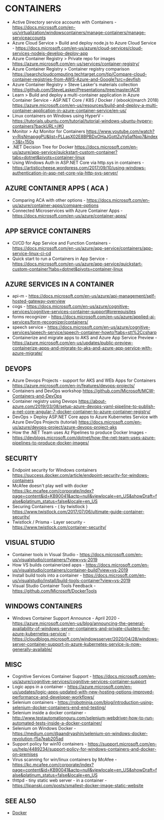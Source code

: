 
# CONTAINERS

* Active Directory service accounts with Containers - <https://docs.microsoft.com/en-us/virtualization/windowscontainers/manage-containers/manage-serviceaccounts>
* Azure Cloud Service > Build and deploy node.js to Azure Cloud Service - <https://docs.microsoft.com/en-us/azure/cloud-services/cloud-services-nodejs-develop-deploy-app>
* Azure Container Registry > Private repo for images <https://azure.microsoft.com/en-us/services/container-registry/>
* Azure Container Registry > Container registry comparison <https://searchcloudcomputing.techtarget.com/tip/Compare-cloud-container-registries-from-AWS-Azure-and-Google?src=devfish>
* Azure Container Registry > Steve Lasker's materials collection <https://github.com/SteveLasker/Presentations/tree/master/ACR>
* Learn > Build and deploy a multi-container application in Azure Container Service - ASP.NET Core / K8S / Docker / (ebook)(march 2018) <https://azure.microsoft.com/en-us/resources/build-and-deploy-a-multi-container-application-in-azure-container-service/en-us/>
* Linux containers on Windows using HyperV - <https://tutorials.ubuntu.com/tutorial/tutorial-windows-ubuntu-hyperv-containers?backURL=/#0>
* Monitor > Az Monitor for Containers <https://www.youtube.com/watch?v=RjsNmapggPU&list=PLLasX02E8BPBDxOHaJGottZuYg5afNxp7&index=3&t=150s>
* .NET Decision Tree for Docker <https://docs.microsoft.com/en-us/azure/app-service/quickstart-custom-container?tabs=dotnet&pivots=container-linux>
* Using Windows Auth in ASP.NET Core via http.sys in containers - <https://artisticcheese.wordpress.com/2017/09/10/using-windows-authentication-in-asp-net-core-via-http-sys-server/>

## AZURE CONTAINER APPS ( ACA )

* Comparing ACA with other options - https://docs.microsoft.com/en-us/azure/container-apps/compare-options
* Connected Microservices with Azure Container Apps - https://docs.microsoft.com/en-us/azure/container-apps/

## APP SERVICE CONTAINERS

* CI/CD for App Service and Function Containers - <https://docs.microsoft.com/en-us/azure/app-service/containers/app-service-linux-ci-cd>
* Quick start to run a Containers in App Service - <https://docs.microsoft.com/en-us/azure/app-service/quickstart-custom-container?tabs=dotnet&pivots=container-linux>

## AZURE SERVICES IN A CONTAINER

* api-m - https://docs.microsoft.com/en-us/azure/api-management/self-hosted-gateway-overview
* cogs - <https://docs.microsoft.com/en-us/azure/cognitive-services/cognitive-services-container-support#prerequisites>
* forms recognizer - https://docs.microsoft.com/en-us/azure/applied-ai-services/form-recognizer/containers/
* speech service - <https://docs.microsoft.com/en-us/azure/cognitive-services/speech-service/speech-container-howto?tabs=stt%2Ccsharp>
* Containerize and migrate apps to AKS and Azure App Service Preview - <https://azure.microsoft.com/en-us/updates/public-preview-containerize-apps-and-migrate-to-aks-and-azure-app-service-with-azure-migrate/>

## DEVOPS

* Azure Devops Projects - support for AKS and WEb Apps for Containers <https://azure.microsoft.com/en-in/features/devops-projects/>
* Containers and DevOps workshop <https://github.com/Microsoft/MCW-Containers-and-DevOps>
* Container registry using Devops <https://about-azure.com/2019/03/08/setup-azure-devops-yaml-pipeline-to-publish-a-net-core-angular-7-docker-container-to-azure-container-registry/>
* DevOps > Deploy ASP.NET Core apps to Azure Kubernetes Service with Azure DevOps Projects (tutorial) <https://docs.microsoft.com/en-us/azure/devops-project/azure-devops-project-aks>
* How the .NET Team uses Az Pipelines to produce Docker Images - <https://devblogs.microsoft.com/dotnet/how-the-net-team-uses-azure-pipelines-to-produce-docker-images/>

## SECURITY

* Endpoint security for Windows containers <https://success.docker.com/article/endpoint-security-for-windows-containers>
* McAfee doesn't play well with docker <https://kc.mcafee.com/corporate/index?page=content&id=KB90041&actp=null&viewlocale=en_US&showDraft=false&platinum_status=false&locale=en_US>
* Securing Containers - ( by twistlock ) <https://www.twistlock.com/2017/07/06/ultimate-guide-container-security/>
* Twistlock / Prisma - Layer security - <https://www.twistlock.com/container-security/>

## VISUAL STUDIO

* Container tools in Visual Studio - <https://docs.microsoft.com/en-us/visualstudio/containers/?view=vs-2019>
* How VS builds containerized apps - <https://docs.microsoft.com/en-us/visualstudio/containers/container-build?view=vs-2019>
* Install build tools into a container - <https://docs.microsoft.com/en-us/visualstudio/install/build-tools-container?view=vs-2019>
* Visual Studio Container Tools Feedback - <https://github.com/Microsoft/DockerTools>

## WINDOWS CONTAINERS

* Windows Container Support Announce - April 2020 - <https://azure.microsoft.com/en-us/blog/announcing-the-general-availability-of-windows-server-containers-and-private-clusters-for-azure-kubernetes-service/> :: <https://cloudblogs.microsoft.com/windowsserver/2020/04/28/windows-server-container-support-in-azure-kubernetes-service-is-now-generally-available/>

## MISC

* Cognitive Services Container Support - <https://docs.microsoft.com/en-us/azure/cognitive-services/cognitive-services-container-support>
* Logic apps in a container - <https://azure.microsoft.com/en-us/updates/logic-apps-updated-with-new-hosting-options-improved-performance-and-developer-workflows/>
* Selenium containers - <https://robotninja.com/blog/introduction-using-selenium-docker-containers-end-end-testing/>
* Selenium inside a docker container - <http://www.testautomationguru.com/selenium-webdriver-how-to-run-automated-tests-inside-a-docker-container/>
* Selenium on Windows Docker - <https://medium.com/@aandryashin/selenium-on-windows-docker-revolution-f5a7eab205ad>
* Support policy for win10 containers - <https://support.microsoft.com/en-us/help/4489234/support-policy-for-windows-containers-and-docker-on-premises>
* Virus scanning for win/linux containers by McAfee - <https://kc.mcafee.com/corporate/index?page=content&id=KB90041&actp=null&viewlocale=en_US&showDraft=false&platinum_status=false&locale=en_US>
* thttpd - tiny static web server - in a container - https://lipanski.com/posts/smallest-docker-image-static-website 

## SEE ALSO

* [Docker](docker.md)
